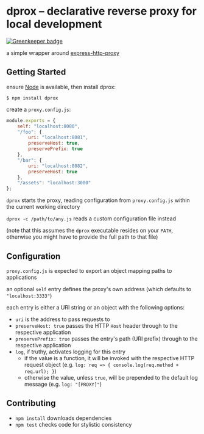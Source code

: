 dprox – declarative reverse proxy for local development
=======================================================

[![Greenkeeper badge](https://badges.greenkeeper.io/FND/dprox.svg)](https://greenkeeper.io/)

a simple wrapper around
[express-http-proxy](https://github.com/villadora/express-http-proxy)


Getting Started
---------------

ensure [Node](http://nodejs.org) is available, then install dprox:

```
$ npm install dprox
```

create a `proxy.config.js`:

```javascript
module.exports = {
    self: "localhost:8080",
    "/foo": {
        uri: "localhost:8081",
        preserveHost: true,
        preservePrefix: true
    },
    "/bar": {
        uri: "localhost:8082",
        preserveHost: true
    },
    "/assets": "localhost:3000"
};
```

`dprox` starts the proxy, reading configuration from `proxy.config.js` within
the current working directory

`dprox -c /path/to/any.js` reads a custom configuration file instead

(note that this assumes the `dprox` executable resides on your `PATH`, otherwise
you might have to provide the full path to that file)


Configuration
-------------

`proxy.config.js` is expected to export an object mapping paths to applications

an optional `self` entry defines the proxy's own address (which defaults to
`"localhost:3333"`)

each entry is either a URI string or an object with the following options:

* `uri` is the address to pass requests to
* `preserveHost: true` passes the HTTP `Host` header through to the respective
  application
* `preservePrefix: true` passes the entry's path (URI prefix) through to the
  respective application
* `log`, if truthy, activates logging for this entry
    * if the value is a function, it will be invoked with the respective HTTP
      request object (e.g. `log: req => { console.log(req.method + req.url); }`)
    * otherwise the value, unless `true`, will be prepended to the default log
      message (e.g. `log: "[PROXY]"`)


Contributing
------------

* `npm install` downloads dependencies
* `npm test` checks code for stylistic consistency
